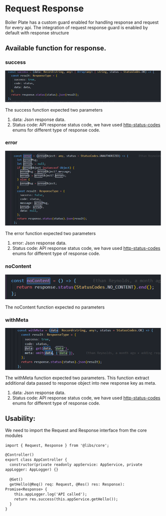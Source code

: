 # Request Response 
  Boiler Plate has a custom guard enabled for handling response and request for every api. The integration of request response guard is enabled by default with response structure 

## Available function for response.

### **success**

!['success response'](../images/success-response.png)

 The success function expected two parameters
 1) data: Json response data.
 2) Status code: API response status code, we have used [http-status-codes](https://www.npmjs.com/package/http-status-codes) enums for different type of response code.

### **error**

!['error response'](../images/error-response.png)

 The error function expected two parameters
 1) error: Json response data.
 2) Status code: API response status code, we have used [http-status-codes](https://www.npmjs.com/package/http-status-codes) enums for different type of response code.

### **noContent**

!['noContent response'](../images/no-content-response.png)

 The noContent function expected no parameters


### **withMeta**

!['meta response'](../images/meta-response.png)

 The withMeta function expected two parameters. This function extract additional data passed to response object into new response key as meta.
 1) data: Json response data.
 2) Status code: API response status code, we have used [http-status-codes](https://www.npmjs.com/package/http-status-codes) enums for different type of response code.

## Usability:  

We need to import the Request and Response interface from the core modules

```import { Request, Response } from '@libs/core';```
```
@Controller()
export class AppController {
  constructor(private readonly appService: AppService, private appLogger: AppLogger) {}

  @Get()
  getHello(@Req() req: Request, @Res() res: Response): Promise<Response> {
    this.appLogger.log('API called');
    return res.success(this.appService.getHello());
  }
}
```

